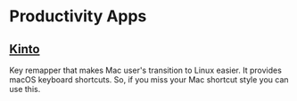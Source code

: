 # Productivity Apps

## [Kinto](https://github.com/rbreaves/kinto)

Key remapper that makes Mac user's transition to Linux easier. It provides macOS keyboard shortcuts. So, if you miss your Mac shortcut style you can use this.
